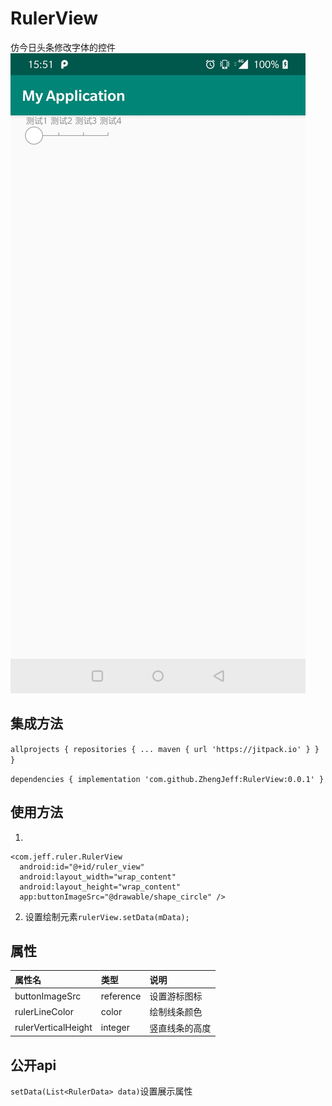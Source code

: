 # RulerView
仿今日头条修改字体的控件
![image](Screenshot_20190405-155105.jpg)
## 集成方法
`
allprojects {
		repositories {
			...
			maven { url 'https://jitpack.io' }
		}
	}
`  

`
dependencies {
	        implementation 'com.github.ZhengJeff:RulerView:0.0.1'
	}
`
## 使用方法
1. 
```
<com.jeff.ruler.RulerView  
  android:id="@+id/ruler_view"  
  android:layout_width="wrap_content"  
  android:layout_height="wrap_content"  
  app:buttonImageSrc="@drawable/shape_circle" />
```
2. 设置绘制元素`rulerView.setData(mData);`
## 属性
|属性名|类型|说明|
|:--|:--|:--|
|buttonImageSrc|reference|设置游标图标|
|rulerLineColor|color|绘制线条颜色|
|rulerVerticalHeight|integer|竖直线条的高度|
## 公开api
`setData(List<RulerData> data)`设置展示属性

